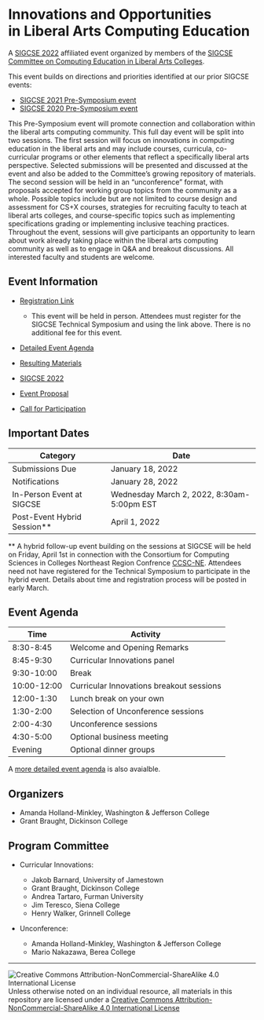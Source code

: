 # Innovations and Opportunities<br>in Liberal Arts Computing Education

A [SIGCSE 2022](https://sigcse2022.sigcse.org) affiliated event organized by members of the [SIGCSE Committee on Computing Education in Liberal Arts Colleges](https://computing-in-the-liberal-arts.github.io/computing-in-the-liberal-arts/).

This event builds on directions and priorities identified at our prior SIGCSE events:
- [SIGCSE 2021 Pre-Symposium event](https://computing-in-the-liberal-arts.github.io/SIGCSE2021-PreSymposium-Event/)
- [SIGCSE 2020 Pre-Symposium event](https://computing-in-the-liberal-arts.github.io/SIGCSE2020-PreSymposium-Event/)

This Pre-Symposium event will promote connection and collaboration within the liberal arts computing community. This full day event will be split into two sessions. The first session will focus on innovations in computing education in the liberal arts and may include courses, curricula, co-curricular programs or other elements that reflect a specifically liberal arts perspective. Selected submissions will be presented and discussed at the event and also be added to the Committee’s growing repository of materials. The second session will be held in an “unconference” format, with proposals accepted for working group topics from the community as a whole. Possible topics include but are not limited to course design and assessment for CS+X courses, strategies for recruiting faculty to teach at liberal arts colleges, and course-specific topics such as implementing specifications grading or implementing inclusive teaching practices. Throughout the event, sessions will give participants an opportunity to learn about work already taking place within the liberal arts computing community as well as to engage in Q&A and breakout discussions. All interested faculty and students are welcome.

## Event Information

- [Registration Link](https://washjeff.qualtrics.com/jfe/form/SV_a62rLLcaoUgVbb8)
  - This event will be held in person. Attendees must register for the SIGCSE Technical Symposium and using the link above. There is no additional fee for this event.

- [Detailed Event Agenda](eventAgenda.md)
- [Resulting Materials](materials.md)

- [SIGCSE 2022](https://sigcse2022.sigcse.org)
- [Event Proposal](SIGCSE-2022-CSLA.pdf)
- [Call for Participation](CallForParticipation.md)

## Important Dates

| Category                            | Date
|-------------------------------------|-----------------------
| Submissions Due                     | January 18, 2022
| Notifications                       | January 28, 2022
| In-Person Event at SIGCSE           | Wednesday March 2, 2022, 8:30am-5:00pm EST
| Post-Event Hybrid Session\*\*       | April 1, 2022

\*\* A hybrid follow-up event building on the sessions at SIGCSE will be held on Friday, April 1st in connection with the Consortium for Computing Sciences in Colleges
Northeast Region Confrence [CCSC-NE](http://ccscne.org/conferences/ccscne-2022/).  Attendees need not have registered for the Technical Symposium to participate in the hybrid event. Details about time and registration process will be posted in early March.

## Event Agenda

| Time        | Activity
|-------------|----------
| 8:30-8:45   | Welcome and Opening Remarks
| 8:45-9:30   | Curricular Innovations panel
| 9:30-10:00  | Break
| 10:00-12:00 | Curricular Innovations breakout sessions
| 12:00-1:30  | Lunch break on your own
| 1:30-2:00   | Selection of Unconference sessions
| 2:00-4:30   | Unconference sessions
| 4:30-5:00   | Optional business meeting
| Evening     | Optional dinner groups

A [more detailed event agenda](eventAgenda.md) is also avaialble.

## Organizers

- Amanda Holland-Minkley, Washington & Jefferson College
- Grant Braught, Dickinson College

## Program Committee

- Curricular Innovations:
  - Jakob Barnard, University of Jamestown
  - Grant Braught, Dickinson College
  - Andrea Tartaro, Furman University
  - Jim Teresco, Siena College
  - Henry Walker, Grinnell College

- Unconference:
  - Amanda Holland-Minkley, Washington & Jefferson College
  - Mario Nakazawa, Berea College

___
![Creative Commons Attribution-NonCommercial-ShareAlike 4.0 International License](https://i.creativecommons.org/l/by-nc-sa/4.0/88x31.png "Creative Commons Attribution-NonCommercial-ShareAlike 4.0 International License") Unless otherwise noted on an individual resource, all materials in this repository are licensed under a [Creative Commons Attribution-NonCommercial-ShareAlike 4.0 International License](http://creativecommons.org/licenses/by-nc-sa/4.0/)

